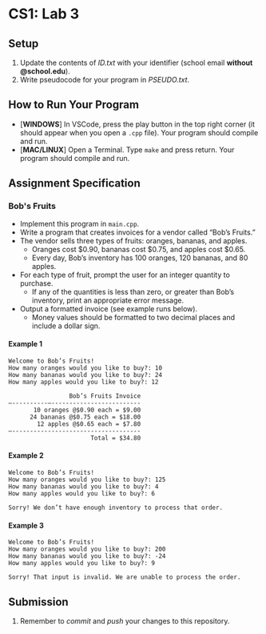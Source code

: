 # CS1: Lab 3

## Setup
1. Update the contents of *ID.txt* with your identifier (school email **without @school.edu**).
2. Write pseudocode for your program in *PSEUDO.txt*.

## How to Run Your Program
* [**WINDOWS**] In VSCode, press the play button in the top right corner (it should appear when you open a `.cpp` file). Your program should compile and run.
* [**MAC/LINUX**] Open a Terminal. Type `make` and press return. Your program should compile and run.

## Assignment Specification
### Bob's Fruits
* Implement this program in `main.cpp`.
* Write a program that creates invoices for a vendor called “Bob’s Fruits.”
* The vendor sells three types of fruits: oranges, bananas, and apples.
   - Oranges cost $0.90, bananas cost $0.75, and apples cost $0.65.
   - Every day, Bob’s inventory has 100 oranges, 120 bananas, and 80 apples.
* For each type of fruit, prompt the user for an integer quantity to purchase.
   - If any of the quantities is less than zero, or greater than Bob’s inventory, print an appropriate error message.
* Output a formatted invoice (see example runs below).
   - Money values should be formatted to two decimal places and include a dollar sign.

#### Example 1
```
Welcome to Bob’s Fruits!
How many oranges would you like to buy?: 10
How many bananas would you like to buy?: 24
How many apples would you like to buy?: 12

                 Bob’s Fruits Invoice
—----------—-------------------------
       10 oranges @$0.90 each = $9.00
      24 bananas @$0.75 each = $18.00
        12 apples @$0.65 each = $7.80
—------------------------------------
                       Total = $34.80
```

#### Example 2
```
Welcome to Bob’s Fruits!
How many oranges would you like to buy?: 125
How many bananas would you like to buy?: 4
How many apples would you like to buy?: 6

Sorry! We don’t have enough inventory to process that order.
```

#### Example 3
```
Welcome to Bob’s Fruits!
How many oranges would you like to buy?: 200
How many bananas would you like to buy?: -24
How many apples would you like to buy?: 9

Sorry! That input is invalid. We are unable to process the order.
```

## Submission
1. Remember to *commit* and *push* your changes to this repository.
